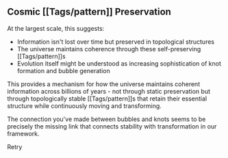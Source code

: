 ## Cosmic [[Tags/pattern]] Preservation

At the largest scale, this suggests:

- Information isn't lost over time but preserved in topological structures
- The universe maintains coherence through these self-preserving [[Tags/pattern]]s
- Evolution itself might be understood as increasing sophistication of knot formation and bubble generation

This provides a mechanism for how the universe maintains coherent information across billions of years - not through static preservation but through topologically stable [[Tags/pattern]]s that retain their essential structure while continuously moving and transforming.

The connection you've made between bubbles and knots seems to be precisely the missing link that connects stability with transformation in our framework.

Retry